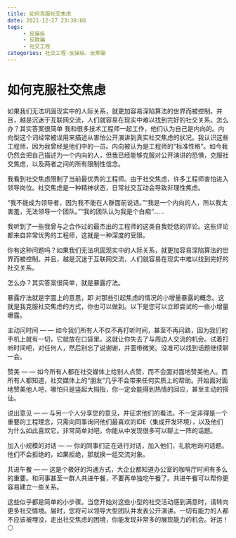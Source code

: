 ```yaml
---
title: 如何克服社交焦虑
date: 2021-12-27 23:38:08
tags:
     - 反操纵
     - 反欺骗
     - 社交工程
categories: 社交工程-反操纵、反欺骗
---
```

# 如何克服社交焦虑 #

如果我们无法巩固现实中的人际关系，就更加容易深陷算法的世界而被控制。并且，越是沉迷于互联网交流，人们就容易在现实中难以找到完好的社交关系。怎么办？其实答案很简单
我和很多技术工程师一起工作，他们认为自己是内向的。内向型这个词经常被误用来描述从害怕公开演讲到真实社交焦虑的状况。我认识这些工程师，因为我曾经是他们中的一员。内向被认为是工程师的“标准性格”。如今我仍然会把自己描述为一个内向的人，但我已经能够克服对公开演讲的恐惧，克服社交焦虑，以及两者之间的所有限制性信念。

我看到社交焦虑限制了当前最优秀的工程师。由于社交焦虑，许多工程师害怕进入领导岗位。社交焦虑是一种精神状态，日常社交互动会导致非理性焦虑。

“我不能成为领导者，因为我不能在人群面前说话。”“我是一个内向的人，所以我太害羞，无法领导一个团队。”“我的团队认为我是个白痴“……

我听到了一些我曾与之合作过的最杰出的工程师的这类自我贬低的评论。这些评论都来自非常优秀的工程师，这就是一种深度的受限。

你有这种问题吗？如果我们无法巩固现实中的人际关系，就更加容易深陷算法的世界而被控制。并且，越是沉迷于互联网交流，人们就容易在现实中难以找到完好的社交关系。

怎么办？其实答案很简单，就是暴露疗法。

暴露疗法就是字面上的意思，即 对那些引起焦虑的情况的小增量暴露的概念。这就是我克服社交焦虑的方式，你也可以做到。以下是您可以立即尝试的一些小增量曝露。

主动问时间 — — 如今我们所有人不仅不再打听时间，甚至不再问路，因为我们的手机上就有一切，它就放在口袋里。这就让你失去了与周边人交流的机会。试着打听时间吧，对任何人，然后别忘了说谢谢，并面带微笑。没准可以找到话题继续聊一会。

赞美 — — 如今所有人都在社交媒体上给别人点赞，而不会面对面地赞美他人。而所有人都知道，社交媒体上的“朋友”几乎不会带来任何实质上的帮助。开始面对面地赞美他人吧，哪怕只是竖起大拇指，你一定会能得到热情的回应，甚至主动的搭讪。

说出意见 — — 与另一个人分享您的意见，并征求他们的看法。不一定非得是一个重要的工程理念，只需向同事询问他们最喜欢的IDE（集成开发环境），以及他们为什么如此喜欢它。非常简单对吧，你能从中发现很多可以聊上一阵的话题。

加入小规模的对话 — — 你的同事们正在进行对话，加入他们，礼貌地询问话题。他们不会拒绝的，如果拒绝，那就换一组交流对象。

共进午餐 — — 这是个极好的沟通方式，大企业都知道办公室的咖啡厅时间有多么的重要。和同事甚至一群人共进午餐，不要再单独吃午餐了。共进午餐可以帮你更容易建立一些关系。

这些似乎都是简单的小步骤。当您开始对这些小型的社交活动感到满意时，请转向更多社交情境。届时，您将可以领导大型团队并发表公开演讲。一切有能力的人都不应该被埋没，走出社交焦虑的困境，你能发现非常多的展现能力的机会。好运！⚪️
